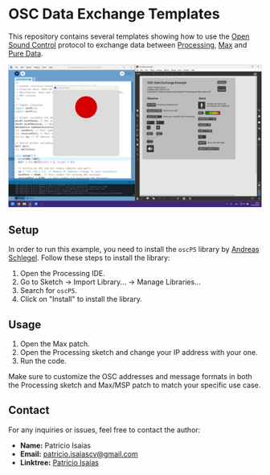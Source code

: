 # OSC Data Exchange Templates

This repository contains several templates showing how to use the [Open Sound Control](https://en.wikipedia.org/wiki/Open_Sound_Control) protocol to exchange data between [Processing](https://processing.org/), [Max](https://cycling74.com/products/max) and [Pure Data](https://puredata.info/).

![Project Screenshot](/images/project-screenshot.jpg)

## Setup

In order to run this example, you need to install the `oscP5` library by [Andreas Schlegel](https://www.sojamo.de/). Follow these steps to install the library:

1. Open the Processing IDE.
2. Go to Sketch -> Import Library... -> Manage Libraries...
3. Search for `oscP5`.
4. Click on "Install" to install the library.

## Usage

1. Open the Max patch.
2. Open the Processing sketch and change your IP address with your one.
3. Run the code.

Make sure to customize the OSC addresses and message formats in both the Processing sketch and Max/MSP patch to match your specific use case.

## Contact

For any inquiries or issues, feel free to contact the author:

- **Name:** Patricio Isaías
- **Email:** patricio.isaiascv@gmail.com
- **Linktree:** [Patricio Isaías](https://linktr.ee/patricioisaias)
